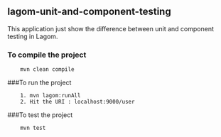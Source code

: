 ## lagom-unit-and-component-testing
	
This application just show the difference between unit and component testing in Lagom.

### To compile the project
		
		mvn clean compile

###To run the project

		1. mvn lagom:runAll
		2. Hit the URI : localhost:9000/user

###To test the project
		
		mvn test
